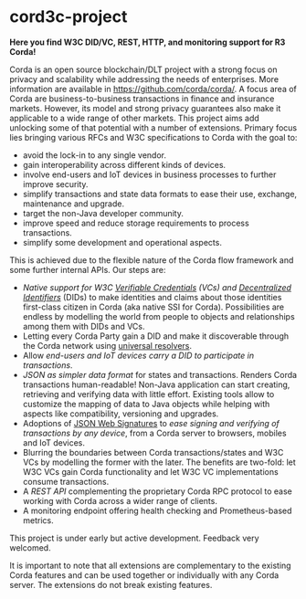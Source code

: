 # cord3c-project

**Here you find W3C DID/VC, REST, HTTP, and monitoring support for R3 Corda!**

Corda is an open source blockchain/DLT project  with a strong focus on
privacy and scalability while addressing the needs of enterprises. More information
are available in https://github.com/corda/corda/. A focus area of Corda are business-to-business
transactions in finance and insurance markets. However, its model and strong privacy guarantees
also make it applicable to a wide range of other markets. This project aims add
unlocking some of that potential with a number of extensions. Primary focus
lies bringing various RFCs and W3C specifications to Corda with the goal to:

- avoid the lock-in to any single vendor.
- gain interoperability across different kinds of devices.
- involve end-users and IoT devices in business processes to further improve security.
- simplify transactions and state data formats to ease their use, exchange, maintenance and upgrade.
- target the non-Java developer community.
- improve speed and reduce storage requirements to process transactions.
- simplify some development and operational aspects.

This is achieved due to the flexible nature of the Corda flow framework and some further internal APIs.
Our steps are:

- *Native support for W3C [Verifiable Credentials](https://www.w3.org/TR/vc-data-model/) (VCs)
  and [Decentralized Identifiers](https://www.w3.org/TR/did-core/)* (DIDs) to make identities and claims about those identities
  first-class citizen in Corda (aka native SSI for Corda). Possibilities are endless by modelling the world
  from people to objects and relationships among them with DIDs and VCs.
- Letting every Corda Party gain a DID and make it discoverable through the Corda network using
  [universal resolvers](https://medium.com/decentralized-identity/a-universal-resolver-for-self-sovereign-identifiers-48e6b4a5cc3c).
- Allow *end-users and IoT devices carry a DID to participate in transactions*.
- *JSON as simpler data format* for states and transactions. Renders Corda transactions human-readable!
  Non-Java application can start creating, retrieving and verifying data with little effort.
  Existing tools allow to customize the mapping of data to Java objects while helping with aspects
  like compatibility, versioning and upgrades.
- Adoptions of [JSON Web Signatures](https://tools.ietf.org/html/rfc7515) to *ease signing and verifying of
  transactions by any device*, from a Corda server to browsers, mobiles and IoT devices.
- Blurring the boundaries between Corda transactions/states and W3C VCs by modelling the former with the later.
  The benefits are two-fold: let W3C VCs gain Corda functionality and let W3C VC implementations consume transactions.
- A *REST API* complementing the proprietary Corda RPC protocol to ease working with Corda across a wider range of clients.
- A monitoring endpoint offering  health checking and Prometheus-based metrics.

This project is under early but active development. Feedback very welcomed.

It is important to note that all extensions are complementary to the existing Corda features
and can be used together or individually with any Corda server. The extensions do not break
existing features.













